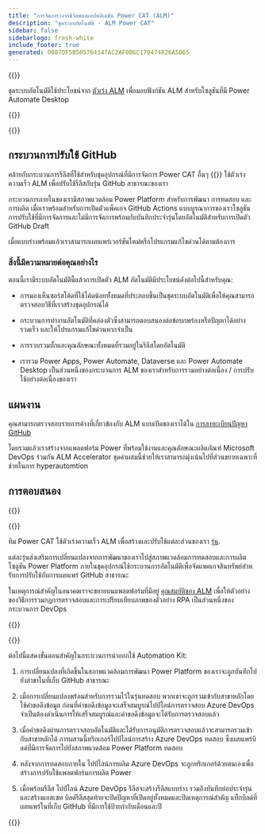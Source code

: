 ```yaml
---
title: "การจัดการวงจรชีวิตของแอปพลิเคชัน Power CAT (ALM)"
description: "ชุดระบบอัตโนมัติ - ALM Power CAT"
sidebar: false
sidebarlogo: fresh-white
include_footer: true
generated: 0087DF5B505764347AC2AF0B6C170474826A5D65
---
```


{{<slideStyles>}}

<div class="optional">

ชุดระบบอัตโนมัติใช้ประโยชน์จาก [ตัวเร่ง ALM](https://aka.ms/aa4pp) เพื่อมอบฟังก์ชัน ALM สําหรับโซลูชันที่มี Power Automate Desktop

</div>

{{<presentation slides="1,2">}}


<div class="optional">

{{<presentationStyles>}}

## กระบวนการปรับใช้ GitHub

คล้ายกับกระบวนการรีลีสที่ใช้สําหรับชุดอุปกรณ์ที่มีการจัดการ Power CAT อื่นๆ {{<product-name>}} ใช้ตัวเร่งความเร็ว ALM เพื่อปรับใช้รีลีสกับรุ่น GitHub สาธารณะของเรา

กระบวนการภายในของเรามีสภาพแวดล้อม Power Platform สําหรับการพัฒนา การทดสอบ และการผลิต เมื่อเราพร้อมสําหรับการเปิดตัวแพ็คเกจ GitHub Actions แบบบูรณาการของเราโซลูชันการปรับใช้ที่มีการจัดการและไม่มีการจัดการพร้อมกับบันทึกประจํารุ่นโดยอัตโนมัติสําหรับการเปิดตัว GitHub Draft

เมื่อแบบร่างพร้อมแล้วเราสามารถเผยแพร่เวอร์ชันใหม่หรือโปรแกรมแก้ไขด่วนได้ตามต้องการ

### สิ่งนี้มีความหมายต่อคุณอย่างไร

ตอนนี้เรามีระบบอัตโนมัตินี้แล้วการเปิดตัว ALM อัตโนมัติมีประโยชน์ดังต่อไปนี้สําหรับคุณ:

- การมองเห็นซอร์สโค้ดที่ใช้โค้ดน้อยทั้งหมดที่ประกอบขึ้นเป็นชุดระบบอัตโนมัติเพื่อให้คุณสามารถตรวจสอบวิธีที่เราสร้างชุดอุปกรณ์ได้

- กระบวนการทํางานอัตโนมัติที่คล่องตัวซึ่งสามารถตอบสนองต่อข้อบกพร่องหรือปัญหาได้อย่างรวดเร็ว และให้โปรแกรมแก้ไขด่วนหากจําเป็น

- การรวบรวมบั๊กและคุณลักษณะทั้งหมดที่รวมอยู่ในรีลีสโดยอัตโนมัติ

- เรารวม Power Apps, Power Automate, Dataverse และ Power Automate Desktop เป็นส่วนหนึ่งของกระบวนการ ALM ของเราสําหรับการรวมอย่างต่อเนื่อง / การปรับใช้อย่างต่อเนื่องของเรา

## แผนงาน

คุณสามารถตรวจสอบรายการค้างที่เกี่ยวข้องกับ ALM แบบเปิดของเราได้ใน [การลงทะเบียนปัญหา GitHub](https://github.com/microsoft/powercat-automation-kit/issues?q=is%3Aissue+is%3Aopen+label%3Aalm)

โดยรวมแล้วเราสร้างจากแพลตฟอร์ม Power ที่พร้อมใช้งานและคุณลักษณะผลิตภัณฑ์ Microsoft DevOps ร่วมกัน ALM Accelerator ชุดค่าผสมนี้ช่วยให้เราสามารถมุ่งเน้นไปที่ส่วนขยายเฉพาะที่ช่วยในการ hyperautomtion

## การตอบสนอง

{{<questions name="/content/th/features/alm/powercat.json" completed="ขอขอบคุณที่ให้ข้อเสนอแนะ" showNavigationButtons="false" locale="th">}}

</div>

{{<slide  id="slide1" audio="features/alm/powercat/overview.mp3" description="Power CAT ALM Overview" localImage="/images/illustrations/alm-roadmap-2022-11.svg" >}}

ทีม Power CAT ใช้ตัวเร่งความเร็ว ALM เพื่อสร้างและปรับใช้แต่ละส่วนของเรา [รุ่น](https://github.com/microsoft/powercat-automation-kit/releases).

แต่ละรุ่นส่งเสริมการเปลี่ยนแปลงจากการพัฒนาของเราไปสู่สภาพแวดล้อมการทดสอบและการผลิต โซลูชัน Power Platform ภายในชุดอุปกรณ์ใช้กระบวนการอัตโนมัติเพื่อจัดแพคเกจสินทรัพย์สําหรับการปรับใช้กับการเผยแพร่ GitHub สาธารณะ

ในเหตุการณ์สําคัญในอนาคตเราจะขยายบนแพลตฟอร์มที่มีอยู่ [คุณสมบัติของ ALM](/th/features/alm) เพื่อให้ตัวอย่างของวิธีการรวมกฎการตรวจสอบและการเปรียบเทียบภาพของตัวอย่าง RPA เป็นส่วนหนึ่งของกระบวนการ DevOps  

{{</slide>}}

{{<slide  id="slide2" audio="features/alm/powercat/release-process.mp3" description="Power CAT Automation Kit Release Checker" localImage="/images/illustrations/alm-powercat-process.svg" >}}

ต่อไปนี้แสดงขั้นตอนสําคัญในกระบวนการนําออกใช้ Automation Kit:

1. การเปลี่ยนแปลงที่เกิดขึ้นในสภาพแวดล้อมการพัฒนา Power Platform ของเราจะถูกบันทึกไปยังสาขาในที่เก็บ GitHub สาธารณะ

2. เมื่อการเปลี่ยนแปลงพร้อมสําหรับการรวมไว้ในรุ่นทดสอบ พวกเขาจะถูกรวมเข้ากับสาขาหลักโดยใช้คําขอดึงข้อมูล ก่อนที่คําขอดึงข้อมูลจะเสร็จสมบูรณ์ไปป์ไลน์การตรวจสอบ Azure DevOps จําเป็นต้องดําเนินการให้เสร็จสมบูรณ์และคําขอดึงข้อมูลจะได้รับการตรวจสอบแล้ว

3. เมื่อคําขอดึงผ่านการตรวจสอบอัตโนมัติและได้รับการอนุมัติการตรวจสอบแล้วจะสามารถรวมเข้ากับสาขาหลักได้ การผสานนี้ทริกเกอร์ไปป์ไลน์การสร้าง Azure DevOps ทดสอบ ซึ่งเผยแพร่บิลด์ที่มีการจัดการไปยังสภาพแวดล้อม Power Platform ทดสอบ

4. หลังจากการทดสอบภายใน ไปป์ไลน์การผลิต Azure DevOps จะถูกทริกเกอร์ด้วยตนเองเพื่อสร้างการปรับใช้แพลตฟอร์มการผลิต Power

5. เมื่อพร้อมรีลีส ไปป์ไลน์ Azure DevOps รีลีสจะสร้างรีลีสแบบร่าง รวมถึงบันทึกย่อประจํารุ่นและสร้างแอสเซท บิลด์รีลีสสุดท้ายจะปิดปัญหาที่เปิดอยู่ทั้งหมดและปิดเหตุการณ์สําคัญ แท็กบิลด์ที่เผยแพร่ในที่เก็บ GitHub ที่มีการใช้ป้ายกํากับเดือนและปี

{{</slide>}}

